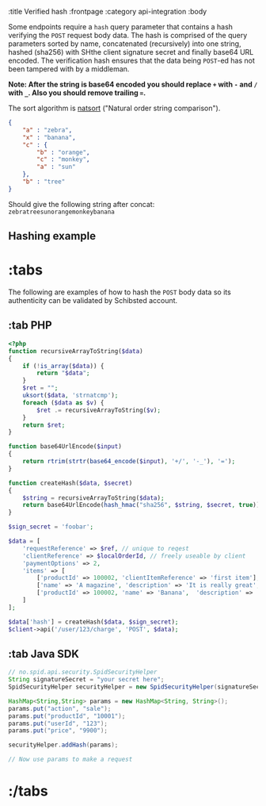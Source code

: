 :title Verified hash
:frontpage
:category api-integration
:body

Some endpoints require a `hash` query parameter that contains a hash verifying
the `POST` request body data. The hash is comprised of the query parameters
sorted by name, concatenated (recursively) into one string, hashed (sha256) with
SHthe client signature secret and finally base64 URL encoded. The verification
hash ensures that the data being `POST`-ed has not been tampered with by a
middleman.

**Note: After the string is base64 encoded you should replace `+` with `-` and `/` with `_`. Also you should remove trailing `=`.**

The sort algorithm is [natsort](http://sourcefrog.net/projects/natsort/)
("Natural order string comparison").

```json
{
    "a" : "zebra",
    "x" : "banana",
    "c" : {
        "b" : "orange",
        "c" : "monkey",
        "a" : "sun"
    },
    "b" : "tree"
}    
```

Should give the following string after concat:
`zebratreesunorangemonkeybanana`

## Hashing example

# :tabs

The following are examples of how to hash the `POST` body data so its
authenticity can be validated by Schibsted account.

## :tab PHP

```php
<?php
function recursiveArrayToString($data)
{
    if (!is_array($data)) {
        return "$data";
    }
    $ret = "";
    uksort($data, 'strnatcmp');
    foreach ($data as $v) {
        $ret .= recursiveArrayToString($v);
    }
    return $ret;
}

function base64UrlEncode($input)
{
    return rtrim(strtr(base64_encode($input), '+/', '-_'), '=');
}

function createHash($data, $secret)
{
    $string = recursiveArrayToString($data);
    return base64UrlEncode(hash_hmac("sha256", $string, $secret, true));
}

$sign_secret = 'foobar';

$data = [
    'requestReference' => $ref, // unique to reqest
    'clientReference' => $localOrderId, // freely useable by client
    'paymentOptions' => 2,
    'items' => [
        ['productId' => 100002, 'clientItemReference' => 'first item'],
        ['name' => 'A magazine', 'description' => 'It is really great', 'price' => 2000, 'vat' => 2500],
        ['productId' => 100002, 'name' => 'Banana',  'description' => 'One', 'price' => 1500, 'vat' => 2500, 'quantity' => 1, 'clientItemReference' => 'itemRef4'],
    ]
];

$data['hash'] = createHash($data, $sign_secret);
$client->api('/user/123/charge', 'POST', $data);
```

## :tab Java SDK

```java
// no.spid.api.security.SpidSecurityHelper
String signatureSecret = "your secret here";
SpidSecurityHelper securityHelper = new SpidSecurityHelper(signatureSecret);

HashMap<String,String> params = new HashMap<String, String>();
params.put("action", "sale");
params.put("productId", "10001");
params.put("userId", "123");
params.put("price", "9900");

securityHelper.addHash(params);

// Now use params to make a request
```

# :/tabs
